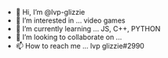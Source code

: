 - 👋 Hi, I’m @lvp-glizzie
- 👀 I’m interested in ... video games 
- 🌱 I’m currently learning ... JS, C++, PYTHON
- 💞️ I’m looking to collaborate on ...
- 📫 How to reach me ... lvp glizzie#2990

<!---
lvp-glizzie/lvp-glizzie is a ✨ special ✨ repository because its `README.md` (this file) appears on your GitHub profile.
You can click the Preview link to take a look at your changes.
--->

